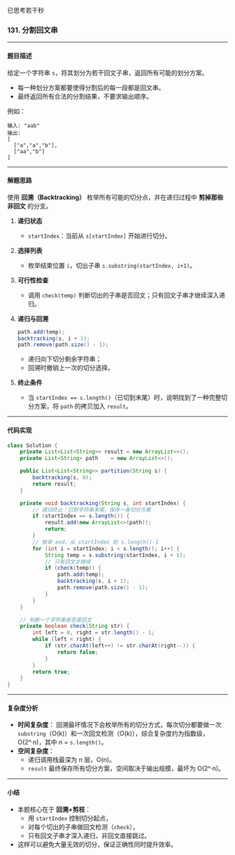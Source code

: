 已思考若干秒

### **131. 分割回文串**

------

#### 题目描述

给定一个字符串 `s`，将其划分为若干回文子串，返回所有可能的划分方案。

- 每一种划分方案都要使得分割后的每一段都是回文串。
- 最终返回所有合法的分割结果，不要求输出顺序。

例如：

```
输入: "aab"
输出:
[
  ["a","a","b"],
  ["aa","b"]
]
```

------

#### 解题思路

使用 **回溯（Backtracking）** 枚举所有可能的切分点，并在递归过程中 **剪掉那些非回文** 的分支。

1. **递归状态**

   - `startIndex`：当前从 `s[startIndex]` 开始进行切分。

2. **选择列表**

   - 枚举结束位置 `i`，切出子串 `s.substring(startIndex, i+1)`。

3. **可行性检查**

   - 调用 `check(temp)` 判断切出的子串是否回文；只有回文子串才继续深入递归。

4. **递归与回溯**

   ```java
   path.add(temp);
   backtracking(s, i + 1);
   path.remove(path.size() - 1);
   ```

   - 递归向下切分剩余字符串；
   - 回溯时撤销上一次的切分选择。

5. **终止条件**

   - 当 `startIndex == s.length()`（已切到末尾）时，说明找到了一种完整切分方案，将 `path` 的拷贝加入 `result`。

------

#### 代码实现

```java
class Solution {
    private List<List<String>> result = new ArrayList<>();
    private List<String> path    = new ArrayList<>();

    public List<List<String>> partition(String s) {
        backtracking(s, 0);
        return result;
    }

    private void backtracking(String s, int startIndex) {
        // 递归终止：已到字符串末尾，保存一条切分方案
        if (startIndex == s.length()) {
            result.add(new ArrayList<>(path));
            return;
        }
        // 枚举 end，从 startIndex 到 s.length()-1
        for (int i = startIndex; i < s.length(); i++) {
            String temp = s.substring(startIndex, i + 1);
            // 只有回文才继续
            if (check(temp)) {
                path.add(temp);
                backtracking(s, i + 1);
                path.remove(path.size() - 1);
            }
        }
    }

    // 判断一个字符串是否是回文
    private boolean check(String str) {
        int left = 0, right = str.length() - 1;
        while (left < right) {
            if (str.charAt(left++) != str.charAt(right--)) {
                return false;
            }
        }
        return true;
    }
}
```

------

#### 复杂度分析

- **时间复杂度**：
   回溯最坏情况下会枚举所有的切分方式，每次切分都要做一次 `substring`（O(k)）和一次回文检测（O(k)），综合复杂度约为指数级，O(2ⁿ·n)，其中 n = `s.length()`。
- **空间复杂度**：
  - 递归调用栈最深为 n 层，O(n)。
  - `result` 最终保存所有切分方案，空间取决于输出规模，最坏为 O(2ⁿ·n)。

------

#### 小结

- 本题核心在于 **回溯+剪枝**：
  - 用 `startIndex` 控制切分起点，
  - 对每个切出的子串做回文检测（`check`），
  - 只有回文子串才深入递归，非回文直接跳过。
- 这样可以避免大量无效的切分，保证正确性同时提升效率。